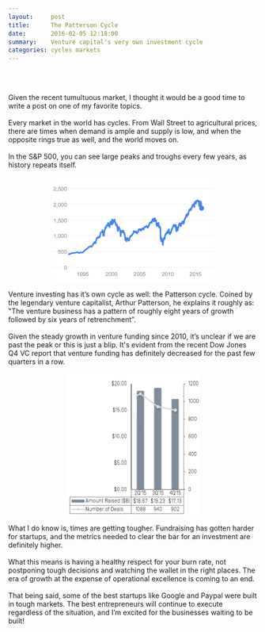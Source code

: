 ```yaml
---
layout:     post
title:      The Patterson Cycle
date:       2016-02-05 12:18:00
summary:    Venture capital's very own investment cycle
categories: cycles markets
---
```


<style>
.center-image
{
	text-align: center;
}
</style>

<br><br>
<p>
Given the recent tumultuous market, I thought it would be a good time to write a post on one of my favorite topics.
<br><br>
Every market in the world has cycles. From Wall Street to agricultural prices, there are times when demand is ample and supply is low, and when the opposite rings true as well, and the world moves on.
<br><br>
In the S&P 500, you can see large peaks and troughs every few years, as history repeats itself.</p>

<div class="center-image">
<figure>
  <img src="/images/02-05-2016-image001.png" width="328" height="213"/>
</figure>
</div>

<p>Venture investing has it’s own cycle as well: the Patterson cycle. Coined by the legendary venture capitalist, Arthur Patterson, he explains it roughly as: "The venture business has a pattern of roughly eight years of growth followed by six years of retrenchment”.
<br><br>
Given the steady growth in venture funding since 2010, it’s unclear if we are past the peak or this is just a blip. It's evident from the recent Dow Jones Q4 VC report that venture funding has definitely decreased for the past few quarters in a row.</p>

<div class="center-image">
<figure>
  <img src="/images/02-05-2016-image002.png" width="271" height="288"/>
</figure>
</div>

<p>What I do know is, times are getting tougher. Fundraising has gotten harder for startups, and the metrics needed to clear the bar for an investment are definitely higher.
<br><br>
What this means is having a healthy respect for your burn rate, not postponing tough decisions and watching the wallet in the right places. The era of growth at the expense of operational excellence is coming to an end.
<br><br>
That being said, some of the best startups like Google and Paypal were built in tough markets. The best entrepreneurs will continue to execute regardless of the situation, and I’m excited for the businesses waiting to be built!</p>


